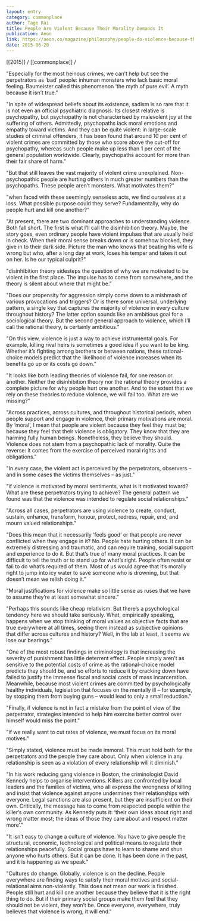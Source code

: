 ```yaml
---
layout: entry
category: commonplace
author: Tage Rai
title: People Are Violent Because Their Morality Demands It
publication: Aeon
link: https://aeon.co/magazine/philosophy/people-do-violence-because-their-moral-codes-demand-it
date: 2015-06-20
---
```


[[2015]] / [[commonplace]] / 

"Especially for the most heinous crimes, we can’t help but see the perpetrators as ‘bad’ people: inhuman monsters who lack basic moral feeling. Baumeister called this phenomenon ‘the myth of pure evil’. A myth because it isn’t true."
 
"In spite of widespread beliefs about its existence, sadism is so rare that it is not even an official psychiatric diagnosis. Its closest relative is psychopathy, but psychopathy is not characterised by malevolent joy at the suffering of others. Admittedly, psychopaths lack moral emotions and empathy toward victims. And they can be quite violent: in large-scale studies of criminal offenders, it has been found that around 10 per cent of violent crimes are committed by those who score above the cut-off for psychopathy, whereas such people make up less than 1 per cent of the general population worldwide. Clearly, psychopaths account for more than their fair share of harm."

"But that still leaves the vast majority of violent crime unexplained. Non-psychopathic people are hurting others in much greater numbers than the psychopaths. These people aren’t monsters. What motivates them?"
 
"when faced with these seemingly senseless acts, we find ourselves at a loss. What possible purpose could they serve? Fundamentally, why do people hurt and kill one another?"

"At present, there are two dominant approaches to understanding violence. Both fall short. The first is what I’ll call the disinhibition theory. Maybe, the story goes, even ordinary people have violent impulses that are usually held in check. When their moral sense breaks down or is somehow blocked, they give in to their dark side. Picture the man who knows that beating his wife is wrong but who, after a long day at work, loses his temper and takes it out on her. Is he our typical culprit?"

"disinhibition theory sidesteps the question of why we are motivated to be violent in the first place. The impulse has to come from somewhere, and the theory is silent about where that might be."

"Does our propensity for aggression simply come down to a mishmash of various provocations and triggers? Or is there some universal, underlying pattern, a single key that captures the majority of violence in every culture throughout history? The latter option sounds like an ambitious goal for a sociological theory. But the second general approach to violence, which I’ll call the rational theory, is certainly ambitious."

"On this view, violence is just a way to achieve instrumental goals. For example, killing rival heirs is sometimes a good idea if you want to be king. Whether it’s fighting among brothers or between nations, these rational-choice models predict that the likelihood of violence increases when its benefits go up or its costs go down."

"It looks like both leading theories of violence fail, for one reason or another. Neither the disinhibition theory nor the rational theory provides a complete picture for why people hurt one another. And to the extent that we rely on these theories to reduce violence, we will fail too. What are we missing?"

"Across practices, across cultures, and throughout historical periods, when people support and engage in violence, their primary motivations are moral. By ‘moral’, I mean that people are violent because they feel they must be; because they feel that their violence is obligatory. They know that they are harming fully human beings. Nonetheless, they believe they should. Violence does not stem from a psychopathic lack of morality. Quite the reverse: it comes from the exercise of perceived moral rights and obligations."

"In every case, the violent act is perceived by the perpetrators, observers – and in some cases the victims themselves – as just."

"if violence is motivated by moral sentiments, what is it motivated toward? What are these perpetrators trying to achieve? The general pattern we found was that the violence was intended to regulate social relationships."

"Across all cases, perpetrators are using violence to create, conduct, sustain, enhance, transform, honour, protect, redress, repair, end, and mourn valued relationships."

"Does this mean that it necessarily ‘feels good’ or that people are never conflicted when they engage in it? No. People hate hurting others. It can be extremely distressing and traumatic, and can require training, social support and experience to do it. But that’s true of many moral practices. It can be difficult to tell the truth or to stand up for what’s right. People often resist or fail to do what’s required of them. Most of us would agree that it’s morally right to jump into icy water to save someone who is drowning, but that doesn’t mean we relish doing it."

"Moral justifications for violence make so little sense as ruses that we have to assume they’re at least somewhat sincere."

"Perhaps this sounds like cheap relativism. But there’s a psychological tendency here we should take seriously. What, empirically speaking, happens when we stop thinking of moral values as objective facts that are true everywhere at all times, seeing them instead as subjective opinions that differ across cultures and history? Well, in the lab at least, it seems we lose our bearings."

"One of the most robust findings in criminology is that increasing the severity of punishment has little deterrent effect. People simply aren’t as sensitive to the potential costs of crime as the rational-choice model predicts they should be, and so efforts to reduce it by cracking down have failed to justify the immense fiscal and social costs of mass incarceration. Meanwhile, because most violent crimes are committed by psychologically healthy individuals, legislation that focuses on the mentally ill – for example, by stopping them from buying guns – would lead to only a small reduction."

"Finally, if violence is not in fact a mistake from the point of view of the perpetrator, strategies intended to help him exercise better control over himself would miss the point."

"if we really want to cut rates of violence, we must focus on its moral motives."

"Simply stated, violence must be made immoral. This must hold both for the perpetrators and the people they care about. Only when violence in any relationship is seen as a violation of every relationship will it diminish."

"In his work reducing gang violence in Boston, the criminologist David Kennedy helps to organise interventions. Killers are confronted by local leaders and the families of victims, who all express the wrongness of killing and insist that violence against anyone undermines their relationships with everyone. Legal sanctions are also present, but they are insufficient on their own. Critically, the message has to come from respected people within the killer’s own community. As Kennedy puts it: ‘their own ideas about right and wrong matter most; the ideas of those they care about and respect matter more’."

"It isn’t easy to change a culture of violence. You have to give people the structural, economic, technological and political means to regulate their relationships peacefully. Social groups have to learn to shame and shun anyone who hurts others. But it can be done. It has been done in the past, and it is happening as we speak."

"Cultures do change. Globally, violence is on the decline. People everywhere are finding ways to satisfy their moral motives and social-relational aims non-violently. This does not mean our work is finished. People still hurt and kill one another because they believe that it is the right thing to do. But if their primary social groups make them feel that they should not be violent, they won’t be. Once everyone, everywhere, truly believes that violence is wrong, it will end."

